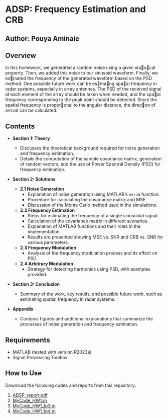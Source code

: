 # ADSP: Frequency Estimation and CRB

## Author: Pouya Aminaie  


## Overview

In this homework, we generated a random noise using a given sta􀆟s􀆟cal property. Then, we added this noise to our sinusoid waveform. Finally, we es􀆟mated the frequency of the generated waveform based on the PSD method. One possible future work can be es􀆟ma􀆟ng spa􀆟al frequency in radar systems, especially in array antennas. The PSD of the received signal at each element of the array should be taken when needed, and the spa􀆟al frequency corresponding to the peak point should be detected. Since the spatial frequency is propor􀆟onal to the angular distance, the direc􀆟on of arrival can be calculated.

## Contents

- **Section 1: Theory**
  - Discusses the theoretical background required for noise generation and frequency estimation.
  - Details the computation of the sample covariance matrix, generation of random vectors, and the use of Power Spectral Density (PSD) for frequency estimation.
  
- **Section 2: Solutions**
  - **2.1 Noise Generation**
    - Explanation of noise generation using MATLAB’s `mvrnd` function.
    - Procedure for calculating the covariance matrix and MSE.
    - Discussion of the Monte Carlo method used in the simulations.
  - **2.2 Frequency Estimation**
    - Steps for estimating the frequency of a single sinusoidal signal.
    - Calculation of the covariance matrix in different scenarios.
    - Explanation of MATLAB functions and their roles in the implementation.
    - Results are presented showing MSE vs. SNR and CRB vs. SNR for various parameters.
  - **2.3 Frequency Modulation**
    - Analysis of the frequency modulation process and its effect on PSD.
  - **2.4 Arbitrary Modulation**
    - Strategy for detecting harmonics using PSD, with examples provided.

- **Section 3: Conclusion**
  - Summary of the work, key results, and possible future work, such as estimating spatial frequency in radar systems.

- **Appendix**
  - Contains figures and additional explanations that summarize the processes of noise generation and frequency estimation.

## Requirements

- MATLAB (tested with version R2023a)
- Signal Processing Toolbox

## How to Use

Download the following codes and reports from this repository:

1. [ADSP_report.pdf](https://github.com/PAminai/Frequency-Estimation/blob/main/ADSP_report.pdf)
2. [MyCode_HW1.m](https://github.com/PAminai/Frequency-Estimation/blob/main/MyCode_HW1.m)
3. [MyCode_HW1_1p3.m](https://github.com/PAminai/Frequency-Estimation/blob/main/MyCode_HW1_1p3.m)
4. [MyCode_HW1_1p4.m](https://github.com/PAminai/Frequency-Estimation/blob/main/MyCode_HW1_1p4.m)

